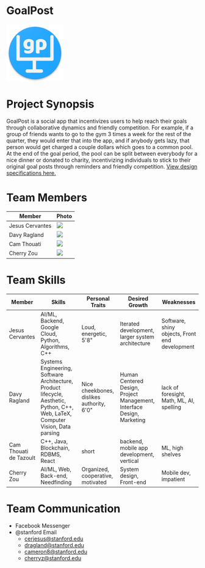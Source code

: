 # GoalPost

<img src="logo.png" width="150">
 
# Project Synopsis
GoalPost is a social app that incentivizes users to help reach their goals through collaborative dynamics and friendly competition. For example, if a group of friends wants to go to the gym 3 times a week for the rest of the quarter, they would enter that into the app, and if anybody gets lazy, that person would get charged a couple dollars which goes to a common pool. At the end of the goal period, the pool can be split between everybody for a nice dinner or donated to charity, incentivizing individuals to stick to their original goal posts through reminders and friendly competition.
[View design specifications here.](DesignSpec.md)
  
# Team Members
Member | Photo
--- | ---
Jesus Cervantes | <img src = "https://pbs.twimg.com/profile_images/1065319003441098753/AbFHOZ-E_400x400.jpg" width="150">
Davy Ragland | <img src="https://web.stanford.edu/~dragland/davy_ragland.jpg" width="150">
Cam Thouati | <img src="https://user-images.githubusercontent.com/38739818/55916294-d2bce300-5ba0-11e9-9a47-132b7748adcf.jpeg" width="150">
Cherry Zou | <img src="https://i.ibb.co/wKbTpxK/IMG-2837.jpg" width="150">

# Team Skills
Member | Skills | Personal Traits | Desired Growth | Weaknesses
--- | --- | --- | --- | ---
Jesus Cervantes | AI/ML, Backend, Google Cloud, Python, Algorithms, C++ | Loud, energetic, 5'8" | Iterated development, larger system architecture | Software, shiny objects, Front end development 
Davy Ragland | Systems Engineering, Software Architecture, Product lifecycle, Aesthetic, Python, C++, Web, LaTeX, Computer Vision, Data parsing | Nice cheekbones, dislikes authority, 6'0" | Human Centered Design, Project Management, Interface Design, Marketing | lack of foresight, Math, ML, AI, spelling
Cam Thouati de Tazoult | C++, Java, Blockchain, RDBMS, React | short | backend, mobile app development, vertical | ML, high shelves 
Cherry Zou | AI/ML, Web, Back-end, Needfinding | Organized, cooperative, motivated | System design, Front-end | Mobile dev, impatient

# Team Communication
* Facebook Messenger
* @stanford Email
    * <cerjesus@stanford.edu>
    * <dragland@stanford.edu>
    * <cameron8@stanford.edu>
    * <cherryz@stanford.edu>

